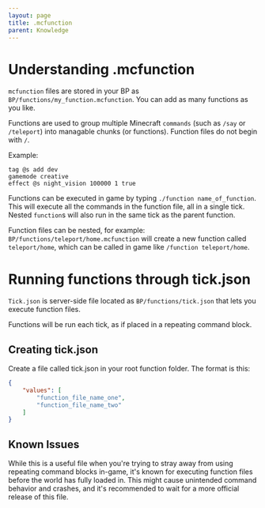 ```yaml
---
layout: page
title: .mcfunction
parent: Knowledge
---
```


# Understanding .mcfunction

`mcfunction` files are stored in your BP as `BP/functions/my_function.mcfunction`. You can add as many functions as you like. 

Functions are used to group multiple Minecraft `commands` (such as `/say` or `/teleport`) into managable chunks (or functions). Function files do not begin with `/`.

Example:
```
tag @s add dev
gamemode creative
effect @s night_vision 100000 1 true
```

Functions can be executed in game by typing `./function name_of_function`. This will execute all the commands in the function file, all in a single tick. Nested `function`s will also run in the same tick as the parent function.

Function files can be nested, for example: `BP/functions/teleport/home.mcfunction` will create a new function called `teleport/home`, which can be called in game like `/function teleport/home`.

# Running functions through tick.json
 
`Tick.json` is server-side file located as `BP/functions/tick.json` that lets you execute function files.

Functions will be run each tick, as if placed in a repeating command block.


## Creating tick.json
 
Create a file called tick.json in your root function folder. The format is this:
 
```json
{
    "values": [
        "function_file_name_one",
        "function_file_name_two"
    ]
}
```


## Known Issues

While this is a useful file when you're trying to stray away from using repeating command blocks in-game, it's known for executing function files before the world has fully loaded in. This might cause unintended command behavior and crashes, and it's recommended to wait for a more official release of this file.
